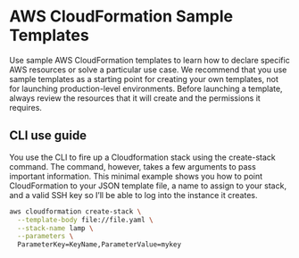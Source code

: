 # AWS CloudFormation Sample Templates
Use sample AWS CloudFormation templates to learn how to declare specific AWS resources or solve a particular use case. We recommend that you use sample templates as a starting point for creating your own templates, not for launching production-level environments. Before launching a template, always review the resources that it will create and the permissions it requires.

## CLI use guide

You use the CLI to fire up a Cloudformation stack using the create-stack command. The command, however, takes a few arguments to pass important information. This minimal example shows you how to point CloudFormation to your JSON template file, a name to assign to your stack, and a valid SSH key so I’ll be able to log into the instance it creates.

```bash
aws cloudformation create-stack \
  --template-body file://file.yaml \
  --stack-name lamp \
  --parameters \
  ParameterKey=KeyName,ParameterValue=mykey
```
